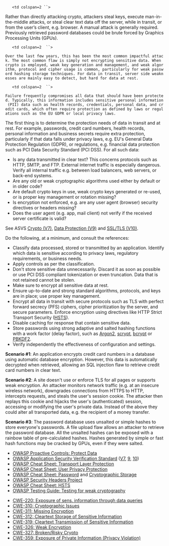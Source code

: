 `   <td colspan=2 ``>`

Rather than directly attacking crypto, attackers steal keys, execute
man-in-the-middle attacks, or steal clear text data off the server,
while in transit, or from the user’s client, e.g. browser. A manual
attack is generally required. Previously retrieved password databases
could be brute forced by Graphics Processing Units (GPUs).

</td>

`   <td colspan=2  ``>`

`Over the last few years, this has been the most common impactful attack. The most common flaw is simply not encrypting sensitive data. When crypto is employed, weak key generation and management, and weak algorithm, protocol and cipher usage is common, particularly for weak password hashing storage techniques. For data in transit, server side weaknesses are mainly easy to detect, but hard for data at rest. `

</td>

`   <td colspan=2  ``>`

`Failure frequently compromises all data that should have been protected. Typically, this information includes sensitive personal information (PII) data such as health records, credentials, personal data, and credit cards, which often require protection as defined by laws or regulations such as the EU GDPR or local privacy laws. `

</td>

The first thing is to determine the protection needs of data in transit
and at rest. For example, passwords, credit card numbers, health
records, personal information and business secrets require extra
protection, particularly if that data falls under privacy laws, e.g.
EU's General Data Protection Regulation (GDPR), or regulations, e.g.
financial data protection such as PCI Data Security Standard (PCI DSS).
For all such data:

  - Is any data transmitted in clear text? This concerns protocols such
    as HTTP, SMTP, and FTP. External internet traffic is especially
    dangerous. Verify all internal traffic e.g. between load balancers,
    web servers, or back-end systems.
  - Are any old or weak cryptographic algorithms used either by default
    or in older code?
  - Are default crypto keys in use, weak crypto keys generated or
    re-used, or is proper key management or rotation missing?
  - Is encryption not enforced, e.g. are any user agent (browser)
    security directives or headers missing?
  - Does the user agent (e.g. app, mail client) not verify if the
    received server certificate is valid?

See ASVS <u>[Crypto (V7)](ASVS_V7_Cryptography "wikilink")</u>, <u>[Data
Protection (V9)](ASVS_V9_Data_Protection "wikilink")</u> and <u>[SSL/TLS
(V10)](ASVS_V10_Communications "wikilink")</u>.

Do the following, at a minimum, and consult the references:

  - Classify data processed, stored or transmitted by an application.
    Identify which data is sensitive according to privacy laws,
    regulatory requirements, or business needs.
  - Apply controls as per the classification.
  - Don't store sensitive data unnecessarily. Discard it as soon as
    possible or use PCI DSS compliant tokenization or even truncation.
    Data that is not retained cannot be stolen.
  - Make sure to encrypt all sensitive data at rest.
  - Ensure up-to-date and strong standard algorithms, protocols, and
    keys are in place; use proper key management.
  - Encrypt all data in transit with secure protocols such as TLS with
    perfect forward secrecy (PFS) ciphers, cipher prioritization by the
    server, and secure parameters. Enforce encryption using directives
    like HTTP Strict Transport Security
    (<u>[HSTS](HTTP_Strict_Transport_Security_Cheat_Sheet "wikilink")</u>).
  - Disable caching for response that contain sensitive data.
  - Store passwords using strong adaptive and salted hashing functions
    with a work factor (delay factor), such as
    <u>[Argon2](https://www.cryptolux.org/index.php/Argon2)</u>,
    <u>[scrypt](https://wikipedia.org/wiki/Scrypt)</u>,
    <u>[bcrypt](https://wikipedia.org/wiki/Bcrypt)</u> or
    <u>[PBKDF2](https://wikipedia.org/wiki/PBKDF2)</u>.
  - Verify independently the effectiveness of configuration and
    settings.

<b>Scenario \#1</b>: An application encrypts credit card numbers in a
database using automatic database encryption. However, this data is
automatically decrypted when retrieved, allowing an SQL injection flaw
to retrieve credit card numbers in clear text. 

<b>Scenario \#2</b>: A site doesn't use or enforce TLS for all pages or
supports weak encryption. An attacker monitors network traffic (e.g. at
an insecure wireless network), downgrades connections from HTTPS to
HTTP, intercepts requests, and steals the user's session cookie. The
attacker then replays this cookie and hijacks the user's (authenticated)
session, accessing or modifying the user's private data. Instead of the
above they could alter all transported data, e.g. the recipient of a
money transfer.

<b>Scenario \#3</b>: The password database uses unsalted or simple
hashes to store everyone's passwords. A file upload flaw allows an
attacker to retrieve the password database. All the unsalted hashes can
be exposed with a rainbow table of pre-calculated hashes. Hashes
generated by simple or fast hash functions may be cracked by GPUs, even
if they were salted.

  - <u>[OWASP Proactive Controls: Protect
    Data](OWASP_Proactive_Controls#7:_Protect_Data "wikilink")</u>
  - <u>[OWASP Application Security Verification
    Standard](:Category:OWASP_Application_Security_Verification_Standard_Project "wikilink")</u>
    (<u>[V7](ASVS_V7_Cryptography "wikilink")</u>,
    <u>[9](ASVS_V9_Data_Protection "wikilink")</u>,
    <u>[10](ASVS_V10_Communications "wikilink")</u>)
  - <u>[OWASP Cheat Sheet: Transport Layer
    Protection](Transport_Layer_Protection_Cheat_Sheet "wikilink")</u>
  - <u>[OWASP Cheat Sheet: User Privacy
    Protection](User_Privacy_Protection_Cheat_Sheet "wikilink")</u>
  - <u>[OWASP Cheat Sheet:
    Password](Password_Storage_Cheat_Sheet "wikilink")</u> and
    <u>[Cryptographic
    Storage](Cryptographic_Storage_Cheat_Sheet "wikilink")</u>
  - <u>[OWASP Security Headers
    Project](OWASP_Secure_Headers_Project "wikilink")</u>
  - <u>[OWASP Cheat Sheet:
    HSTS](HTTP_Strict_Transport_Security_Cheat_Sheet "wikilink")</u>
  - <u>[OWASP Testing Guide: Testing for weak
    cryptography](Testing_for_weak_Cryptography "wikilink")</u>

<!-- end list -->

  - <u>[CWE-220: Exposure of sens. information through data
    queries](https://cwe.mitre.org/data/definitions/220.html)</u>
  - <u>[CWE-310: Cryptographic
    Issues](https://cwe.mitre.org/data/definitions/310.html)</u>
  - <u>[CWE-311: Missing
    Encryption](https://cwe.mitre.org/data/definitions/311.html)</u>
  - <u>[CWE-312: Cleartext Storage of Sensitive
    Information](https://cwe.mitre.org/data/definitions/312.html)</u>
  - <u>[CWE-319: Cleartext Transmission of Sensitive
    Information](https://cwe.mitre.org/data/definitions/319.html)</u>
  - <u>[CWE-326: Weak
    Encryption](https://cwe.mitre.org/data/definitions/326.html)</u>
  - <u>[CWE-327: Broken/Risky
    Crypto](https://cwe.mitre.org/data/definitions/327.html)</u>
  - <u>[CWE-359: Exposure of Private Information (Privacy
    Violation)](https://cwe.mitre.org/data/definitions/359.html)</u>